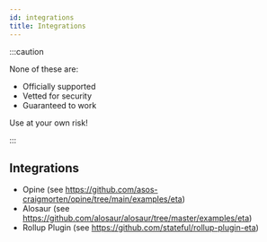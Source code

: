 ```yaml
---
id: integrations
title: Integrations
---
```


:::caution

None of these are:

- Officially supported
- Vetted for security
- Guaranteed to work

Use at your own risk!

:::

## Integrations

- Opine (see https://github.com/asos-craigmorten/opine/tree/main/examples/eta)
- Alosaur (see https://github.com/alosaur/alosaur/tree/master/examples/eta)
- Rollup Plugin (see https://github.com/stateful/rollup-plugin-eta)
